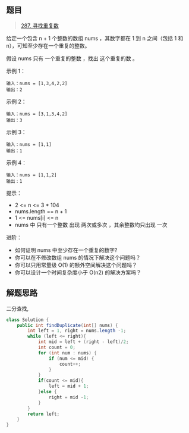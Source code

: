 ## 题目

> [287. 寻找重复数](https://leetcode-cn.com/problems/find-the-duplicate-number/)

给定一个包含 n + 1 个整数的数组 nums ，其数字都在 1 到 n 之间（包括 1 和 n），可知至少存在一个重复的整数。

假设 nums 只有 一个重复的整数 ，找出 这个重复的数 。

 

示例 1：

```
输入：nums = [1,3,4,2,2]
输出：2
```

示例 2：

```
输入：nums = [3,1,3,4,2]
输出：3
```

示例 3：

```
输入：nums = [1,1]
输出：1
```

示例 4：

```
输入：nums = [1,1,2]
输出：1
```




提示：

* 2 <= n <= 3 * 104
* nums.length == n + 1
* 1 <= nums[i] <= n
* nums 中 只有一个整数 出现 两次或多次 ，其余整数均只出现 一次


进阶：

* 如何证明 nums 中至少存在一个重复的数字?
* 你可以在不修改数组 nums 的情况下解决这个问题吗？
* 你可以只用常量级 O(1) 的额外空间解决这个问题吗？
* 你可以设计一个时间复杂度小于 O(n2) 的解决方案吗？

## 解题思路

二分查找, 

```java
class Solution {
    public int findDuplicate(int[] nums) {
        int left = 1, right = nums.length -1;
        while (left <= right){
            int mid = left + (right - left)/2;
            int count = 0;
            for (int num : nums) {
                if (num <= mid) {
                    count++;
                }
            }
            if(count <= mid){
                left = mid + 1;
            }else {
                right = mid -1;
            }
        }
        return left;
    }
}
```

